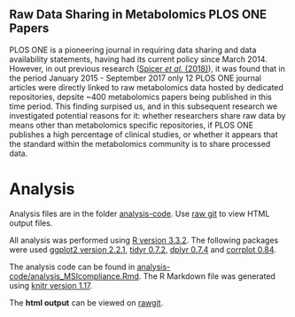 ## Raw Data Sharing in Metabolomics PLOS ONE Papers

PLOS ONE is a pioneering journal in requiring data sharing and data availability statements, having had its current policy since March 2014. However, in out previous research ([Spicer *et al.* (2018)](https://doi.org/10.1007/s11306-017-1309-5)), it was found that in the period January 2015 - September 2017 only 12 PLOS ONE journal articles were directly linked to raw metabolomics data hosted by dedicated repositories, depsite ~400 metabolomics papers being published in this time period. This finding surpised us, and in this subsequent research we investigated potential reasons for it: whether researchers share raw data by means other than metabolomics specific repositories, if PLOS ONE publishes a high percentage of clinical studies, or whether it appears that the standard within the metabolomics community is to share processed data.

# Analysis

Analysis files are in the folder [analysis-code](https://github.com/RASpicer/PLOSONE_Metabolomics_Data_Sharing/tree/master/analysis_code). Use [raw git](https://rawgit.com/) to view HTML output files.

All analysis was performed using [R version 3.3.2](https://cran.r-project.org/). The following packages were used [ggplot2 version 2.2.1](https://cran.r-project.org/web/packages/ggplot2/index.html), [tidyr 0.7.2](https://cran.r-project.org/web/packages/tidyr/index.html), [dplyr 0.7.4](https://cran.r-project.org/web/packages/dplyr/index.html) and [corrplot 0.84](https://cran.r-project.org/web/packages/corrplot/index.html).

The analysis code can be found in [analysis-code/analysis_MSIcompliance.Rmd](https://github.com/RASpicer/PLOSONE_Metabolomics_Data_Sharing/tree/master/analysis_code/analysis_PLOSONE_datasharing.Rmd). The R Markdown file was generated using [knitr version 1.17](https://cran.r-project.org/web/packages/knitr/index.html). 

The <b>html output</b> can be viewed on [rawgit](https://rawgit.com/RASpicer/PLOSONE_Metabolomics_Data_Sharing/tree/master/analysis_code/analysis_PLOSONE_datasharing.html).
 

